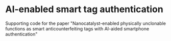 # AI-enabled smart tag authentication
Supporting code for the paper "Nanocatalyst-enabled physically unclonable functions as smart anticounterfeiting tags with AI-aided smartphone authentication"
